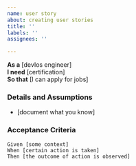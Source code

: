 ```yaml
---
name: user story
about: creating user stories
title: ''
labels: ''
assignees: ''

---
```


**As a** [devIos engineer]  
 **I need** [certification]  
 **So that** [I can apply for jobs]  
   
 ### Details and Assumptions
 * [document what you know]
   
 ### Acceptance Criteria  
   
 ```gherkin
 Given [some context]
 When [certain action is taken]
 Then [the outcome of action is observed]
 ```
